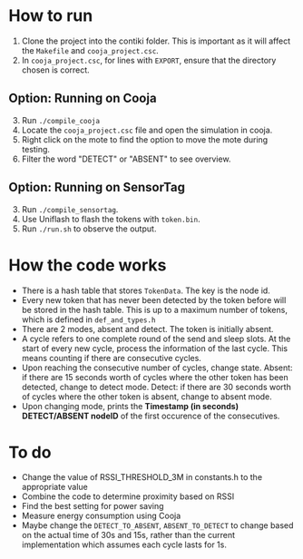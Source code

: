 # How to run
1. Clone the project into the contiki folder. This is important as it will affect the `Makefile` and `cooja_project.csc`.
2. In `cooja_project.csc`, for lines with `EXPORT`, ensure that the directory chosen is correct.

## Option: Running on Cooja
3. Run `./compile_cooja`
4. Locate the `cooja_project.csc` file and open the simulation in cooja.
5. Right click on the mote to find the option to move the mote during testing.
6. Filter the word "DETECT" or "ABSENT" to see overview.

## Option: Running on SensorTag
3. Run `./compile_sensortag`.
4. Use Uniflash to flash the tokens with `token.bin`.
5. Run `./run.sh` to observe the output.

# How the code works
- There is a hash table that stores `TokenData`. The key is the node id.
- Every new token that has never been detected by the token before will be stored in the hash table. This is up to a maximum number of tokens, which is defined in `def_and_types.h`
- There are 2 modes, absent and detect. The token is initially absent.
- A cycle refers to one complete round of the send and sleep slots. At the start of every new cycle, process the information of the last cycle. This means counting if there are consecutive cycles.
- Upon reaching the consecutive number of cycles, change state. Absent: if there are 15 seconds worth of cycles where the other token has been detected, change to detect mode. Detect: if there are 30 seconds worth of cycles where the other token is absent, change to absent mode.
- Upon changing mode, prints the **Timestamp (in seconds) DETECT/ABSENT nodeID** of the first occurence of the consecutives.

# To do
- Change the value of RSSI_THRESHOLD_3M in constants.h to the appropriate value
- Combine the code to determine proximity based on RSSI
- Find the best setting for power saving
- Measure energy consumption using Cooja
- Maybe change the `DETECT_TO_ABSENT`, `ABSENT_TO_DETECT` to change based on the actual time of 30s and 15s, rather than the current implementation which assumes each cycle lasts for 1s.
